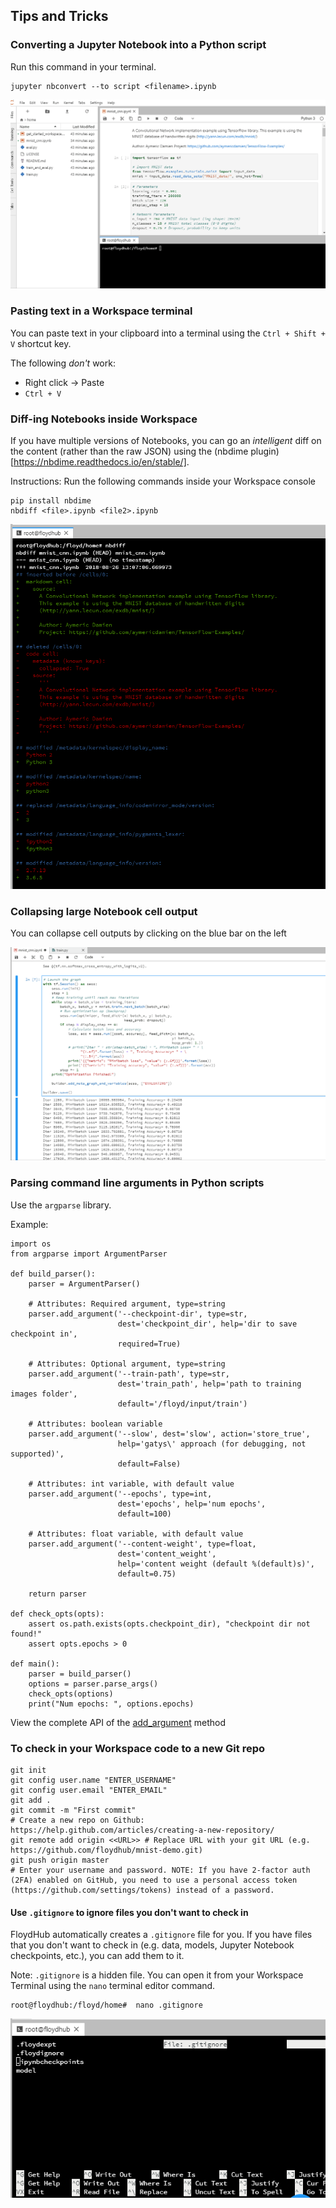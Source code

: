 ## Tips and Tricks

### Converting a Jupyter Notebook into a Python script

Run this command in your terminal. 
```
jupyter nbconvert --to script <filename>.ipynb
```
![Convert Notebook into script](https://raw.githubusercontent.com/floydhub/mnist-demo-assets/master/assets/convert%20notebook.gif)

### Pasting text in a Workspace terminal

You can paste text in your clipboard into a terminal using the `Ctrl + Shift + V` shortcut key.

The following *don't* work:
- Right click -> Paste
- `Ctrl + V`

### Diff-ing Notebooks inside Workspace

If you have multiple versions of Notebooks, you can go an _intelligent_ diff on the content (rather than the raw JSON) using the 
(nbdime plugin)[https://nbdime.readthedocs.io/en/stable/].

Instructions:
Run the following commands inside your Workspace console
```
pip install nbdime
nbdiff <file>.ipynb <file2>.ipynb
```
![Notebook diff](https://raw.githubusercontent.com/floydhub/mnist-demo-assets/master/assets/nbdiff.PNG)

### Collapsing large Notebook cell output

You can collapse cell outputs by clicking on the blue bar on the left

![Convert Notebook into script](https://raw.githubusercontent.com/floydhub/mnist-demo-assets/master/assets/collapse%20notebook%20output.gif)

### Parsing command line arguments in Python scripts

Use the `argparse` library. 

Example:
```
import os
from argparse import ArgumentParser

def build_parser():
    parser = ArgumentParser()
    
    # Attributes: Required argument, type=string
    parser.add_argument('--checkpoint-dir', type=str,
                        dest='checkpoint_dir', help='dir to save checkpoint in',
                        required=True)
    
    # Attributes: Optional argument, type=string
    parser.add_argument('--train-path', type=str,
                        dest='train_path', help='path to training images folder',
                        default='/floyd/input/train')
    
    # Attributes: boolean variable
    parser.add_argument('--slow', dest='slow', action='store_true',
                        help='gatys\' approach (for debugging, not supported)',
                        default=False)
    
    # Attributes: int variable, with default value
    parser.add_argument('--epochs', type=int,
                        dest='epochs', help='num epochs',
                        default=100)
    
    # Attributes: float variable, with default value
    parser.add_argument('--content-weight', type=float,
                        dest='content_weight',
                        help='content weight (default %(default)s)',
                        default=0.75)
    
    return parser

def check_opts(opts):
    assert os.path.exists(opts.checkpoint_dir), "checkpoint dir not found!"
    assert opts.epochs > 0
    
def main():
    parser = build_parser()
    options = parser.parse_args()
    check_opts(options)
    print("Num epochs: ", options.epochs)
```

View the complete API of the [add_argument](https://docs.python.org/3/library/argparse.html#the-add-argument-method) method


### To check in your Workspace code to a **new** Git repo

```
git init
git config user.name "ENTER_USERNAME"
git config user.email "ENTER_EMAIL"
git add .
git commit -m "First commit"
# Create a new repo on Github: https://help.github.com/articles/creating-a-new-repository/
git remote add origin <<URL>> # Replace URL with your git URL (e.g. https://github.com/floydhub/mnist-demo.git)
git push origin master
# Enter your username and password. NOTE: If you have 2-factor auth (2FA) enabled on GitHub, you need to use a personal access token (https://github.com/settings/tokens) instead of a password.
```

#### Use `.gitignore` to ignore files you don't want to check in

FloydHub automatically creates a `.gitignore` file for you. If you have files that you don't want to check in (e.g. data, models, Jupyter Notebook checkpoints, etc.), you can add them to it.

Note: `.gitignore` is a hidden file. You can open it from your Workspace Terminal using the `nano` terminal editor command.

```
root@floydhub:/floyd/home#  nano .gitignore
```

![gitignore](./assets/gitignore.PNG)

